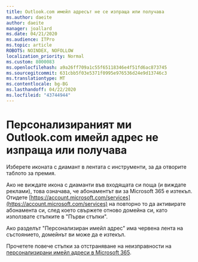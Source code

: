 ```yaml
---
title: Outlook.com имейл адресът не се изпраща или получава
ms.author: daeite
author: daeite
manager: joallard
ms.date: 04/21/2020
ms.audience: ITPro
ms.topic: article
ROBOTS: NOINDEX, NOFOLLOW
localization_priority: Normal
ms.custom: 8000083
ms.openlocfilehash: a9a26ff709a1c55f65118346e4f51fd6ac873745
ms.sourcegitcommit: 631cbb5f03e5371f0995e976536d24e9d13746c3
ms.translationtype: MT
ms.contentlocale: bg-BG
ms.lasthandoff: 04/22/2020
ms.locfileid: "43744944"
---
```

# <a name="my-personalized-outlookcom-email-address-isnt-sending-or-receiving"></a>Персонализираният ми Outlook.com имейл адрес не изпраща или получава

Изберете иконата с диамант в лентата с инструменти, за да отворите таблото за премия.

Ако не виждате икона с диаманти във входящата си поща (и виждате реклами), това означава, че абонаментът ви за Microsoft 365 е изтекъл. Отидете [https://account.microsoft.com/services](https://account.microsoft.com/services) на повторно то да активирате абонамента си, след което свържете отново домейна си, като използвате стъпките в "Първи стъпки".

Ако разделът "Персонализиран имейл адрес" има червена лента на състоянието, домейнът ви може да е изтекъл.

Прочетете повече стъпки за отстраняване на неизправности на [персонализирани имейл адреси в Microsoft 365](https://support.office.com/article/75416a58-b225-4c02-8c07-8979403b427b?wt.mc_id=Office_Outlook_com_Alchemy).
